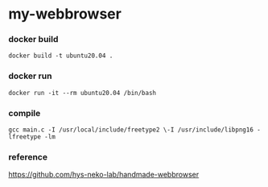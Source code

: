 # my-webbrowser

### docker build

```
docker build -t ubuntu20.04 .
```

### docker run

```
docker run -it --rm ubuntu20.04 /bin/bash
```

### compile

```
gcc main.c -I /usr/local/include/freetype2 \-I /usr/include/libpng16 -lfreetype -lm
```

### reference

https://github.com/hys-neko-lab/handmade-webbrowser
